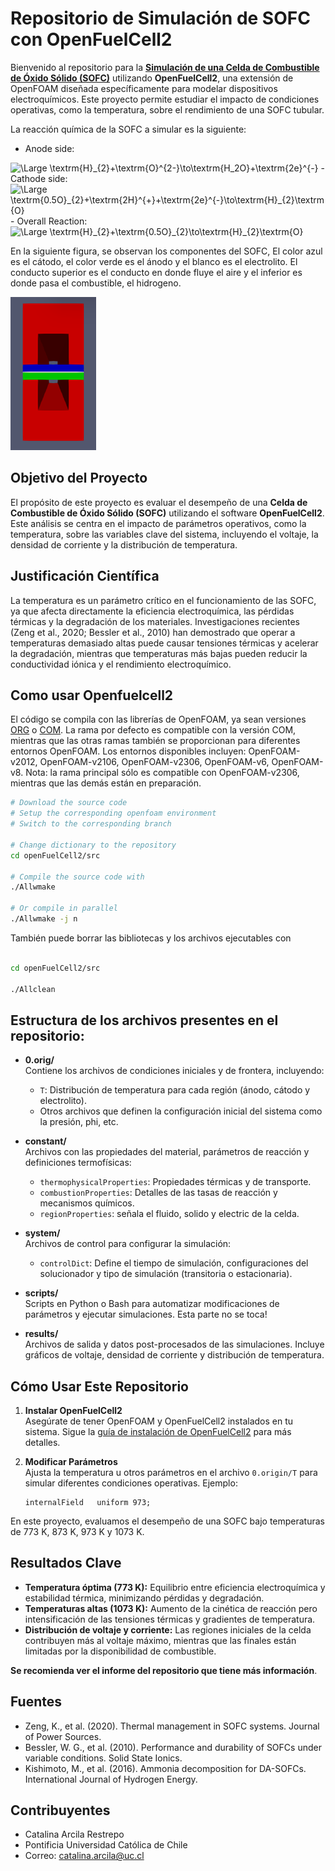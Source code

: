 # Repositorio de Simulación de SOFC con OpenFuelCell2

Bienvenido al repositorio para la **[Simulación de una Celda de Combustible de Óxido Sólido (SOFC)](https://youtu.be/z8SVKpRC4zo)** utilizando **OpenFuelCell2**, una extensión de OpenFOAM diseñada específicamente para modelar dispositivos electroquímicos. Este proyecto permite estudiar el impacto de condiciones operativas, como la temperatura, sobre el rendimiento de una SOFC tubular.


La reacción química de la SOFC a simular es la siguiente:

- Anode side:
<img src="https://latex.codecogs.com/svg.latex?\Large&space;\textrm{H}_{2}+\textrm{O}^{2-}\to\textrm{H}_2\textrm{O}+\textrm{2e}^{-}" title="\Large \textrm{H}_{2}+\textrm{O}^{2-}\to\textrm{H_2O}+\textrm{2e}^{-}" />
- Cathode side:
<img src="https://latex.codecogs.com/svg.latex?\Large&space;\textrm{0.5O}_{2}+\text{2e}^{-}\to\textrm{O}_{2-}" title="\Large \textrm{0.5O}_{2}+\textrm{2H}^{+}+\textrm{2e}^{-}\to\textrm{H}_{2}\textrm{O}" />
- Overall Reaction:
<img src="https://latex.codecogs.com/svg.latex?\Large&space;\textrm{H}_{2}+\textrm{0.5O}_{2}\to\textrm{H}_{2}\textrm{O}" title="\Large \textrm{H}_{2}+\textrm{0.5O}_{2}\to\textrm{H}_{2}\textrm{O}" />

En la siguiente figura, se observan los componentes del SOFC, El color azul es el cátodo, el color verde es el ánodo y el blanco es el electrolito. El conducto superior es el conducto en donde fluye el aire y el inferior es donde pasa el combustible, el hidrogeno.

![Estructura SOFC](./images/estructura-SOFC.png)

## Objetivo del Proyecto

El propósito de este proyecto es evaluar el desempeño de una **Celda de Combustible de Óxido Sólido (SOFC)** utilizando el software **OpenFuelCell2**. Este análisis se centra en el impacto de parámetros operativos, como la temperatura, sobre las variables clave del sistema, incluyendo el voltaje, la densidad de corriente y la distribución de temperatura.


## Justificación Científica

La temperatura es un parámetro crítico en el funcionamiento de las SOFC, ya que afecta directamente la eficiencia electroquímica, las pérdidas térmicas y la degradación de los materiales. Investigaciones recientes (Zeng et al., 2020; Bessler et al., 2010) han demostrado que operar a temperaturas demasiado altas puede causar tensiones térmicas y acelerar la degradación, mientras que temperaturas más bajas pueden reducir la conductividad iónica y el rendimiento electroquímico.

## Como usar Openfuelcell2

El código se compila con las librerías de OpenFOAM, ya sean versiones [ORG](https://openfoam.org/) o [COM](https://www.openfoam.com/). La rama por defecto es compatible con la versión COM, mientras que las otras ramas también se proporcionan para diferentes entornos OpenFOAM. Los entornos disponibles incluyen: OpenFOAM-v2012, OpenFOAM-v2106, OpenFOAM-v2306, OpenFOAM-v6, OpenFOAM-v8. Nota: la rama principal sólo es compatible con OpenFOAM-v2306, mientras que las demás están en preparación.

```bash
# Download the source code
# Setup the corresponding openfoam environment
# Switch to the corresponding branch

# Change dictionary to the repository
cd openFuelCell2/src

# Compile the source code with
./Allwmake

# Or compile in parallel
./Allwmake -j n
```

También puede borrar las bibliotecas y los archivos ejecutables con

```bash

cd openFuelCell2/src

./Allclean

```

## Estructura de los archivos presentes en el repositorio:

- **0.orig/**  
  Contiene los archivos de condiciones iniciales y de frontera, incluyendo:
  - `T`: Distribución de temperatura para cada región (ánodo, cátodo y electrolito).
  - Otros archivos que definen la configuración inicial del sistema como la presión, phi, etc.

- **constant/**  
  Archivos con las propiedades del material, parámetros de reacción y definiciones termofísicas:
  - `thermophysicalProperties`: Propiedades térmicas y de transporte.
  - `combustionProperties`: Detalles de las tasas de reacción y mecanismos químicos.
  - `regionProperties`: señala el fluido, solido y electric de la celda.

- **system/**  
  Archivos de control para configurar la simulación:
  - `controlDict`: Define el tiempo de simulación, configuraciones del solucionador y tipo de simulación (transitoria o estacionaria).

- **scripts/**  
  Scripts en Python o Bash para automatizar modificaciones de parámetros y ejecutar simulaciones. Esta parte no se toca!

- **results/**  
  Archivos de salida y datos post-procesados de las simulaciones. Incluye gráficos de voltaje, densidad de corriente y distribución de temperatura.

## Cómo Usar Este Repositorio

1. **Instalar OpenFuelCell2**  
   Asegúrate de tener OpenFOAM y OpenFuelCell2 instalados en tu sistema. Sigue la [guía de instalación de OpenFuelCell2](https://github.com/openFuelCell2/openFuelCell2) para más detalles.

2. **Modificar Parámetros**  
   Ajusta la temperatura u otros parámetros en el archivo `0.origin/T` para simular diferentes condiciones operativas. Ejemplo:
   ```plaintext
   internalField   uniform 973; 

 En este proyecto, evaluamos el desempeño de una SOFC bajo temperaturas de 773 K, 873 K, 973 K y 1073 K. 
 
 
## Resultados Clave

- **Temperatura óptima (773 K):** Equilibrio entre eficiencia electroquímica y estabilidad térmica, minimizando pérdidas y degradación.
- **Temperaturas altas (1073 K):** Aumento de la cinética de reacción pero intensificación de las tensiones térmicas y gradientes de temperatura.
- **Distribución de voltaje y corriente:** Las regiones iniciales de la celda contribuyen más al voltaje máximo, mientras que las finales están limitadas por la disponibilidad de combustible.

**Se recomienda ver el informe del repositorio que tiene más información**.

## Fuentes
- Zeng, K., et al. (2020). Thermal management in SOFC systems. Journal of Power Sources.
- Bessler, W. G., et al. (2010). Performance and durability of SOFCs under variable conditions. Solid State Ionics.
- Kishimoto, M., et al. (2016). Ammonia decomposition for DA-SOFCs. International Journal of Hydrogen Energy.

## Contribuyentes
- Catalina Arcila Restrepo
- Pontificia Universidad Católica de Chile
- Correo: catalina.arcila@uc.cl
